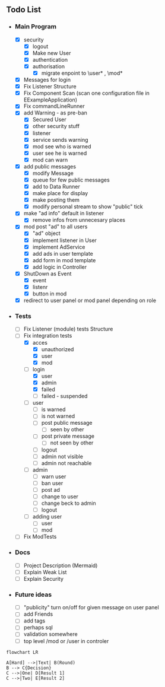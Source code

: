 
## Todo List
 
- ###  Main Program
  - [x] security
    - [x] logout
    - [x] Make new User
    - [x] authentication
    - [x] authorisation
        - [x] migrate enpoint to \user\* , \mod\*
  - [x] Messages for login
  - [x] Fix Listener Structure
  - [x] Fix Component Scan (scan one configuration file in EExampleApplication)
  - [x] Fix commandLineRunner
  - [x] add Warning - as pre-ban
    - [x] Secured User
    - [x] other security stuff
    - [x] listener
    - [x] service sends warning
    - [x] mod see who is warned
    - [x] user see he is warned
    - [x] mod can warn
  - [x] add public messages
    - [x] modify Message
    - [x] queue for few public messages
    - [x] add to Data Runner
    - [x] make place for display
    - [x] make posting them
    - [x] modify personal stream to show "public" tick
  - [x] make "ad info" default in listener
    - [x] remove infos from unnecesary places
  - [x] mod post "ad" to all users    
    - [x] "ad" object
    - [x] implement listener in User
    - [x] implement AdService
    - [x] add ads in user template
    - [x] add form in mod template
    - [x] add logic in Controller
  - [x] ShutDown as Event
    - [x] event
    - [x] listenr
    - [x] button in mod
 
  - [x] redirect to user panel or mod panel depending on role  
    
- ### Tests
  - [ ] Fix Listener (module) tests Structure
  - [ ] Fix integration tests
    - [x] acces
        - [x] unauthorized
        - [x] user
        - [x] mod
    - [ ] login
        - [x] user
        - [x] admin
        - [x] failed
        - [ ] failed - suspended
    - [ ] user
        - [ ] is warned
        - [ ] is not warned
        - [ ] post public message
            - [ ] seen by other
        - [ ] post private message
            - [ ] not seen by other
        - [ ] logout
        - [ ] admin not visible
        - [ ] admin not reachable
    - [ ] admin
        - [ ] warn user
        - [ ] ban user
        - [ ] post ad
        - [ ] change to user
        - [ ] change beck to admin
        - [ ] logout
    - [ ] adding user
        - [ ] user
        - [ ] mod
  - [ ] Fix ModTests
- ### Docs
  - [ ] Project Description (Mermaid)
  - [ ] Explain Weak List
  - [ ] Explain Security
- ### Future ideas
  - [ ] "publicity" turn on/off for given message on user panel
  - [ ] add Friends
  - [ ] add tags
  - [ ] perhaps sql
  - [ ] validation somewhere
  - [ ] top level /mod or /user in controler
```mermaid
flowchart LR

A[Hard] -->|Text| B(Round)
B --> C{Decision}
C -->|One| D[Result 1]
C -->|Two| E[Result 2]
```

